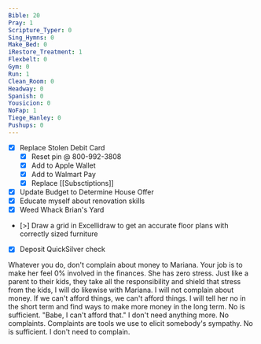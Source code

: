 ```yaml
---
Bible: 20
Pray: 1
Scripture_Typer: 0
Sing_Hymns: 0
Make_Bed: 0
iRestore_Treatment: 1
Flexbelt: 0
Gym: 0
Run: 1
Clean_Room: 0
Headway: 0
Spanish: 0
Yousicion: 0
NoFap: 1
Tiege_Hanley: 0
Pushups: 0
---
```


- [x] Replace Stolen Debit Card
	- [x] Reset pin @ 800-992-3808
	- [x] Add to Apple Wallet
	- [x] Add to Walmart Pay
	- [x] Replace [[Subsctiptions]]
- [x] Update Budget to Determine House Offer
- [x] Educate myself about renovation skills
- [x] Weed Whack Brian's Yard
- [>] Draw a grid in Excellidraw to get an accurate floor plans with correctly sized furniture
- [x] Deposit QuickSilver check

Whatever you do, don't complain about money to Mariana. Your job is to make her feel 0% involved in the finances. She has zero stress. Just like a parent to their kids, they take all the responsibility and shield that stress from the kids, I will do likewise with Mariana. I will not complain about money. If we can't afford things, we can't afford things. I will tell her no in the short term and find ways to make more money in the long term. No is sufficient. "Babe, I can't afford that." I don't need anything more. No complaints. Complaints are tools we use to elicit somebody's sympathy. No is sufficient. I don't need to complain.